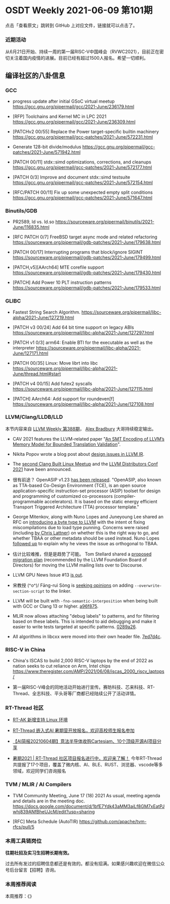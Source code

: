 # OSDT Weekly 2021-06-09 第101期

点击「查看原文」跳转到 GitHub 上对应文件，链接就可以点击了。

### 近期活动

从6月21日开始、持续一周的第一届RISC-V中国峰会（RVWC2021），目前正在密切关注着国内疫情的进展。目前已经有超过1500人报名。希望一切顺利。

## 编译社区的八卦信息

### GCC

- progress update after initial GSoC virtual meetup
  https://gcc.gnu.org/pipermail/gcc/2021-June/236179.html

- [RFP] Toolchains and Kernel MC in LPC 2021
  https://gcc.gnu.org/pipermail/gcc/2021-June/236309.html

- [PATCHv2 00/55] Replace the Power target-specific builtin machinery
  https://gcc.gnu.org/pipermail/gcc-patches/2021-June/572231.html

- Generate 128-bit divide/modulus
  https://gcc.gnu.org/pipermail/gcc-patches/2021-June/571942.html

- [PATCH 00/11] stdx::simd optimizations, corrections, and cleanups
  https://gcc.gnu.org/pipermail/gcc-patches/2021-June/572177.html

- [PATCH 0/3] Improve and document stdx::simd testsuite
  https://gcc.gnu.org/pipermail/gcc-patches/2021-June/572154.html

- [RFC/PATCH 00/11] Fix up some unexpected empty split conditions
  https://gcc.gnu.org/pipermail/gcc-patches/2021-June/571647.html


### Binutils/GDB

- PR2589, ld vs. ld.so
  https://sourceware.org/pipermail/binutils/2021-June/116835.html

- [RFC PATCH 0/7] FreeBSD target async mode and related refactoring
  https://sourceware.org/pipermail/gdb-patches/2021-June/179638.html

- [PATCH 00/17] Interrupting programs that block/ignore SIGINT
  https://sourceware.org/pipermail/gdb-patches/2021-June/179499.html

- [PATCH,v5][AArch64] MTE corefile support
  https://sourceware.org/pipermail/gdb-patches/2021-June/179430.html

- [PATCH] Add Power 10 PLT instruction patterns
  https://sourceware.org/pipermail/gdb-patches/2021-June/179533.html

### GLIBC

- Fastest String Search Algorithm.
  https://sourceware.org/pipermail/libc-alpha/2021-June/127219.html

- [PATCH v3 00/24] Add 64 bit time support on legacy ABIs
  https://sourceware.org/pipermail/libc-alpha/2021-June/127297.html

- [PATCH v1 0/3] arm64: Enable BTI for the executable as well as the interpreter
  https://sourceware.org/pipermail/libc-alpha/2021-June/127171.html

- [PATCH 00/35] Linux: Move librt into libc
  https://sourceware.org/pipermail/libc-alpha/2021-June/thread.html#start

- [PATCH v4 00/15] Add futex2 syscalls
  https://sourceware.org/pipermail/libc-alpha/2021-June/127115.html

- [PATCH] AArch64: Add support for roundeven[f]
  https://sourceware.org/pipermail/libc-alpha/2021-June/127108.html

### LLVM/Clang/LLDB/LLD

本节内容来自 [LLVM Weekly 第388期](http://llvmweekly.org/issue/388)，
[Alex Bradbury](https://www.linkedin.com/in/alex-bradbury/) 大哥持续稳定输出。

* CAV 2021 features the LLVM-related paper "[An SMT Encoding of LLVM’s Memory Model for Bounded Translation Validation](https://web.ist.utl.pt/nuno.lopes/pubs/alive2-mem-cav21.pdf)".

* Nikita Popov wrote a blog post about [design issues in LLVM IR](https://www.npopov.com/2021/06/02/Design-issues-in-LLVM-IR.html).

* The [second Clang Built Linux Meetup](https://lists.llvm.org/pipermail/llvm-dev/2021-June/150863.html) and the [LLVM Distributors Conf 2021](https://lists.llvm.org/pipermail/llvm-dev/2021-June/150861.html) have been announced.

* 很有前途？ OpenASIP v1.23 [has been released](https://lists.llvm.org/pipermail/llvm-dev/2021-June/150853.html).
  "OpenASIP, also known as TTA-based Co-Design Environment (TCE), is an open source application-specific instruction-set processor (ASIP) toolset for design and programming of customized co-processors (compiler-programmable accelerators). It is based on the static energy efficient Transport Triggered Architecture (TTA) processor template."

* George Mitenkov, along with Nuno Lopes and Juneyoung Lee shared an RFC on [introducing a byte type to LLVM](https://lists.llvm.org/pipermail/llvm-dev/2021-June/150883.html) with the intent ot fixing miscompilations due to load type punning. Concerns were raised (including [by Chris Lattner](https://lists.llvm.org/pipermail/llvm-dev/2021-June/150883.html)) on whether this is the right way to go, and whether TBAA or other metadata should be used instead. Nuno Lopes [followed up](https://lists.llvm.org/pipermail/llvm-dev/2021-June/150920.html) to explain why he views the issue as orthogonal to TBAA.

* 估计比较难推，但是是趋势了可能。 Tom Stellard shared a [proposed migration plan](https://lists.llvm.org/pipermail/llvm-dev/2021-June/150823.html) (recommended by the LLVM Foundation Board of Directors) for moving the LLVM mailing lists over to Discourse.

* LLVM GPU News Issue #13 [is out](https://lists.llvm.org/pipermail/llvm-dev/2021-June/150885.html).

* 宋教授 (^o^)/ Fāng-ruì Sòng is [seeking opinions](https://lists.llvm.org/pipermail/llvm-dev/2021-June/150871.html) on adding `--overwrite-section-script` to the linker.

* LLVM will be built with `-fno-semantic-interposition` when being built with GCC or Clang 13 or higher.
  [a96f875](https://reviews.llvm.org/rGa96f875fe98d).

* MLIR now allows attaching "debug labels" to patterns, and for filtering based on these labels. This is intended to aid debugging and make it easier to write tests targeted at specific patterns.
  [0289a26](https://reviews.llvm.org/rG0289a2692e0e).

* All algorithms in libcxx were moved into their own header file.
  [7ed7d4c](https://reviews.llvm.org/rG7ed7d4ccb899).

### RISC-V in China

- China's ISCAS to build 2,000 RISC-V laptops by the end of 2022 as nation seeks to cut reliance on Arm, Intel chips
  https://www.theregister.com/AMP/2021/06/08/iscas_2000_riscv_laptops/

- 第一届RISC-V峰会的同地活动开始进行宣传。赛昉科技、芯来科技、RT-Thread、全志科技、平头哥等厂商都已经陆续公开了活动详情。

### RT-Thread 社区

- [RT-AK 新增支持 Linux 环境](https://mp.weixin.qq.com/s/gBzgSfZduZAeWGtv3shFNQ)

- [RT-Thread 嵌入式AI 暑期营开放报名，欢迎高校师生报名参加](https://mp.weixin.qq.com/s/6ctspU2x4urXVgzege2ZsQ)

- [【AI简报20210604期】意法半导体收购Cartesiam、10个顶级开源AI项目分享](https://mp.weixin.qq.com/s/arhtyFEvQwoSSxJqPpacbQ)

- [暑期2021 | RT-Thread 社区项目报名进行中，欢迎来了解！](https://mp.weixin.qq.com/s/m2CT0D_OBCAnsAw4M6Ynlg) 今年RT-Thread共提报了17个项目，覆盖了微内核、AI、BLE、RUST、浏览器、vscode等多领域，欢迎同学们咨询报名

### TVM / MLIR / AI Compilers

- TVM Community Meeting, June 17 (18) 2021
  As usual, meeting agenda and details are in the meeting doc.
  https://docs.google.com/document/d/1bfE7Ydk43aMM3aiLf8GM7xEatPJwhj839ANfBheUJcM/edit?usp=sharing


- [RFC] Meta Schedule (AutoTIR)
  https://github.com/apache/tvm-rfcs/pull/5

### 本周工具链岗位

**往期社招及实习生招聘长期有效。**

过去所有发过的招聘信息都还是有效的。都没有招满。如果感兴趣欢迎在微信公众号后台留言【招聘】咨询。

### 本周推荐阅读

本周推荐：《》
